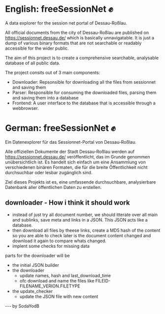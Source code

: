 # English: freeSessionNet ✊
A data explorer for the session net portal of Dessau-Roßlau.

All official documents from the city of Dessau-Roßlau are published on https://sessionnet.dessau.de/ which is basically unnavigatable. It is just a dump of various binary formats that are not searchable or readably accessible for the wider public. 

The aim of this project is to create a comprehensive searchable, analysable database of all public data.

The project consits out of 3 main components:
- Downloader: Repsonsible for downloading all the files from sessionnet and saving them
- Parser: Responsible for consuming the downloaded files, parsing them and saving them into a database
- Frontend: A user interface to the database that is accessible through a webbrowser.


# German: freeSessionNet ✊

Ein Datenexplorer für das Sessionnet-Portal von Dessau-Roßlau.

Alle offiziellen Dokumente der Stadt Dessau-Roßlau werden auf https://sessionnet.dessau.de/ veröffentlicht, das im Grunde genommen unübersichtlich ist. Es handelt sich einfach um eine Ansammlung von verschiedenen binären Formaten, die für die breite Öffentlichkeit nicht durchsuchbar oder lesbar zugänglich sind.

Ziel dieses Projekts ist es, eine umfassende durchsuchbare, analysierbare Datenbank aller öffentlichen Daten zu erstellen.


## downloader - How i think it should work
- instead of just try all document number, we should itterate over all main and sublinks, save meta and links in a JSON. This JSON acts like a database.
- then download all files by theese links, create a MD5 hash of the content so you are able to check later is the document content changed and download it again to compare whats changed.
- implent some checks for missing data

parts for the downloader will be
- the initial JSON builder
- the downloader
  - update names, hash and last_download_time
  - ofc download and name the files like FILEID-FILENAME_VERION.FILETYPE
- the update_checker
  - update the JSON file with new content

--- by SodaYodB
